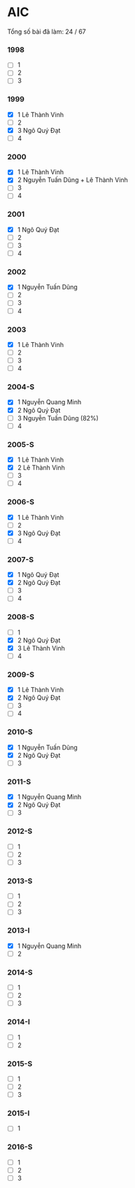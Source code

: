 # AIC

Tổng số bài đã làm: 24 / 67
### 1998
- [ ] 1
- [ ] 2 
- [ ] 3
### 1999
- [x] 1 Lê Thành Vinh
- [ ] 2 
- [x] 3 Ngô Quý Đạt
- [ ] 4
### 2000
- [x] 1 Lê Thành Vinh
- [x] 2 Nguyễn Tuấn Dũng + Lê Thành Vinh
- [ ] 3
- [ ] 4
### 2001
- [x] 1 Ngô Quý Đạt
- [ ] 2 
- [ ] 3
- [ ] 4
### 2002
- [x] 1 Nguyễn Tuấn Dũng
- [ ] 2 
- [ ] 3
- [ ] 4
### 2003
- [x] 1 Lê Thành Vinh
- [ ] 2 
- [ ] 3
- [ ] 4
### 2004-S
- [x] 1 Nguyễn Quang Minh
- [x] 2 Ngô Quý Đạt
- [ ] 3 Nguyễn Tuấn Dũng (82%)
- [ ] 4
### 2005-S
- [x] 1 Lê Thành Vinh
- [x] 2 Lê Thành Vinh
- [ ] 3
- [ ] 4
### 2006-S
- [x] 1 Lê Thành Vinh
- [ ] 2 
- [x] 3 Ngô Quý Đạt
- [ ] 4
### 2007-S
- [x] 1 Ngô Quý Đạt
- [x] 2 Ngô Quý Đạt
- [ ] 3
- [ ] 4
### 2008-S
- [ ] 1
- [x] 2 Ngô Quý Đạt
- [x] 3 Lê Thành Vinh
- [ ] 4
### 2009-S
- [x] 1 Lê Thành Vinh
- [x] 2 Ngô Quý Đạt
- [ ] 3
- [ ] 4
### 2010-S
- [x] 1 Nguyễn Tuấn Dũng
- [x] 2 Ngô Quý Đạt
- [ ] 3
### 2011-S
- [x] 1 Nguyễn Quang Minh
- [x] 2 Ngô Quý Đạt 
- [ ] 3
### 2012-S
- [ ] 1
- [ ] 2
- [ ] 3
### 2013-S
- [ ] 1
- [ ] 2 
- [ ] 3
### 2013-I
- [x] 1 Nguyễn Quang Minh
- [ ] 2 
### 2014-S
- [ ] 1
- [ ] 2 
- [ ] 3
### 2014-I
- [ ] 1
- [ ] 2 
### 2015-S
- [ ] 1
- [ ] 2 
- [ ] 3
### 2015-I
- [ ] 1
### 2016-S
- [ ] 1
- [ ] 2 
- [ ] 3
